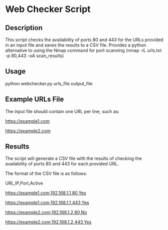 # Web Checker Script

## Description
This script checks the availability of ports 80 and 443 for the URLs provided in an input file and saves the results to a CSV file.
Provides a python alternative to using the Nmap command for port scanning (nmap -iL urls.txt -p 80,443 -oA scan_results)

## Usage 
python webchecker.py urls_file output_file

## Example URLs File
The input file should contain one URL per line, such as:

https://example1.com

https://example2.com

## Results
The script will generate a CSV file with the results of checking the availability of ports 80 and 443 for each provided URL.

The format of the CSV file is as follows:

URL,IP,Port,Active

https://example1.com,192.168.1.1,80,Yes

https://example1.com,192.168.1.1,443,Yes

https://example2.com,192.168.1.2,80,No

https://example2.com,192.168.1.2,443,Yes
